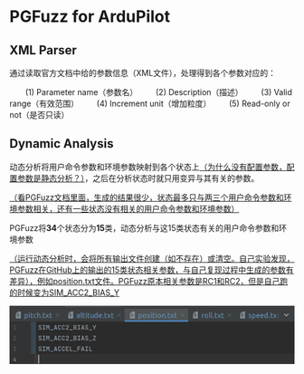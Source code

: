 # PGFuzz for ArduPilot

## XML Parser

通过读取官方文档中给的参数信息（XML文件），处理得到各个参数对应的：

  (1) Parameter name（参数名）
  (2) Description（描述）
  (3) Valid range（有效范围）
  (4) Increment unit（增加粒度）
  (5) Read-only or not（是否只读）

## Dynamic Analysis

动态分析将用户命令参数和环境参数映射到各个状态上<u>（为什么没有配置参数，配置参数是静态分析？）</u>，之后在分析状态时就只用变异与其有关的参数。

<u>（看PGFuzz文档里面，生成的结果很少，状态最多只与两三个用户命令参数和环境参数相关，还有一些状态没有相关的用户命令参数和环境参数）</u>

PGFuzz将**34**个状态分为**15**类，动态分析与这15类状态有关的用户命令参数和环境参数

<u>（运行动态分析时，会将所有输出文件创建（如不存在）或清空。自己实验发现，PGFuzz在GitHub上的输出的15类状态相关参数，与自己复现过程中生成的参数有差异），例如position.txt文件。PGFuzz原本相关参数是RC1和RC2，但是自己跑的时候变为SIM_ACC2_BIAS_Y</u>

![image-20221007152925832](.\md_image\image-20221007152925832.png)

